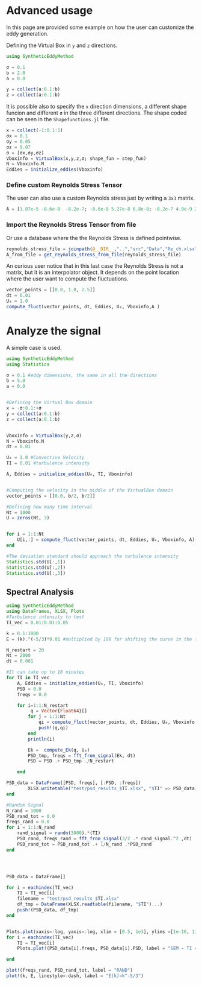 # Advanced usage
In this page are provided some example on how the user can customize the eddy generation.

Defining the Virtual Box in `y` and `z` directions.
```julia
using SyntheticEddyMethod

σ = 0.1
b = 2.0
a = 0.0

y = collect(a:0.1:b)
z = collect(a:0.1:b)
```

It is possible also to specify the `x` direction dimensions, a different shape funcion and different `σ` in the three different directions.
The shape coded can be seen in the `Shapefunctions.jl` file.

```julia
x = collect(-1:0.1:1)
σx = 0.1
σy = 0.05
σz = 0.07
σ = [σx,σy,σz]
Vboxinfo = VirtualBox(x,y,z,σ; shape_fun = step_fun)
N = Vboxinfo.N
Eddies = initialize_eddies(Vboxinfo)
```

### Define custom Reynolds Stress Tensor

The user can also use a custom Reynolds stress just by writing a `3x3` matrix.
```julia
A = [1.87e-5 -8.6e-8  -8.2e-7; -8.6e-8 5.27e-8 6.8e-8; -8.2e-7 4.9e-9 2.64e-6]
```

### Import the Reynolds Stress Tensor from file
Or use a database where the the Reynolds Stress is defined pointwise. 
```julia
reynolds_stress_file = joinpath(@__DIR__,"..","src","Data","Re_ch.xlsx")
A_from_file = get_reynolds_stress_from_file(reynolds_stress_file)
```

An curious user notice that in this last case the Reynolds Stress is not a matrix, but it is an interpolator object. It depends on the point location where the user want to compute the fluctuations.

```julia
vector_points = [[0.0, 1.0, 2.5]]
dt = 0.01
U₀ = 1.0
compute_fluct(vector_points, dt, Eddies, U₀, Vboxinfo,A )
```


# Analyze the signal
A simple case is used.
```julia
using SyntheticEddyMethod
using Statistics

σ = 0.1 #eddy dimensions, the same in all the directions
b = 5.0
a = 0.0


#Defining the Virtual Box domain
x = -σ:0.1:+σ 
y = collect(a:0.1:b)
z = collect(a:0.1:b)


Vboxinfo = VirtualBox(y,z,σ)
N = Vboxinfo.N
dt = 0.01

U₀ = 1.0 #Convective Velocity
TI = 0.01 #turbulence intensity

A, Eddies = initialize_eddies(U₀, TI, Vboxinfo)


#Computing the velocity in the middle of the VirtualBox domain
vector_points = [[0.0, b/2, b/2]]

#Defining how many time interval
Nt = 1000
U = zeros(Nt, 3)


for i = 1:1:Nt
    U[i,:] = compute_fluct(vector_points, dt, Eddies, U₀, Vboxinfo, A)[1]
end

#The deviation standard should approach the turbulence intensity
Statistics.std(U[:,1])
Statistics.std(U[:,2])
Statistics.std(U[:,3])

```
## Spectral Analysis
```julia
using SyntheticEddyMethod
using DataFrames, XLSX, Plots
#Turbulence intensity to test
TI_vec = 0.01:0.01:0.05

k = 0.1:1000
E = (k).^(-5/3)*0.01 #multiplied by 100 for shifting the curve in the top part

N_restart = 20
Nt = 2000
dt = 0.001

#It can take up to 10 minutes
for TI in TI_vec
    A, Eddies = initialize_eddies(U₀, TI, Vboxinfo)
    PSD = 0.0
    freqs = 0.0   

    for i=1:1:N_restart
         q = Vector{Float64}[]
        for j = 1:1:Nt
            qi = compute_fluct(vector_points, dt, Eddies, U₀, Vboxinfo, A)[1]
            push!(q,qi)
        end
        println(i)

        Ek =  compute_Ek(q, U₀)
        PSD_tmp, freqs = fft_from_signal(Ek, dt)
        PSD = PSD .+ PSD_tmp ./N_restart

    end

PSD_data = DataFrame([PSD, freqs], [:PSD, :freqs])
        XLSX.writetable("test/psd_results_$TI.xlsx", "$TI" => PSD_data)
end

#Random Signal
N_rand = 1000
PSD_rand_tot = 0.0
freqs_rand = 0.0
for i = 1:1:N_rand
    rand_signal = randn(3000).*(TI)
    PSD_rand, freqs_rand = fft_from_signal(3/2 .* rand_signal.^2 ,dt)
    PSD_rand_tot = PSD_rand_tot .+ 1/N_rand .*PSD_rand
end




PSD_data = DataFrame[]

for i = eachindex(TI_vec)
    TI = TI_vec[i]
    filename = "test/psd_results_$TI.xlsx"
    df_tmp = DataFrame(XLSX.readtable(filename, "$TI")...)
    push!(PSD_data, df_tmp)
end


Plots.plot(xaxis=:log, yaxis=:log, xlim = [0.5, 1e3], ylims =[1e-10, 1], xlabel="k", ylabel="E(k)", legend=:bottomleft, xticks=[1,10,100,1000])
for i = eachindex(TI_vec)
    TI = TI_vec[i]
    Plots.plot!(PSD_data[i].freqs, PSD_data[i].PSD, label = "SEM - TI = $TI")

end

plot!(freqs_rand, PSD_rand_tot, label = "RAND")
plot!(k, E, linestyle=:dash, label = "E(k)∝k^-5/3")


```


